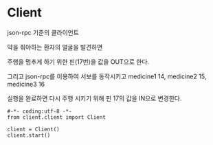 # Client

json-rpc 기준의 클라이언트

약을 줘야하는 환자의 얼굴을 발견하면

주행을 멈추게 하기 위한 핀(17번)을 값을 OUT으로 한다.

그리고 json-rpc를 이용하여 서보를 동작시키고 medicine1 14, medicine2 15, medicine3 16 

실행을 완료하면 다시 주행 시키기 위해 핀 17의 값을 IN으로 변경한다.  


```
#-*- coding:utf-8 -*-
from client.client import Client

client = Client()
client.start()
```
